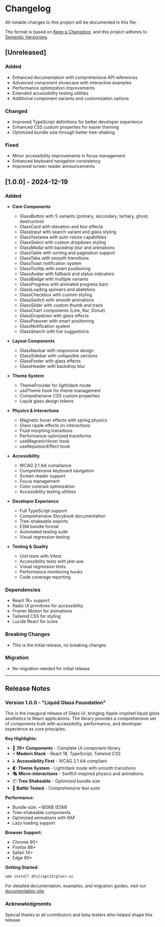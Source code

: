 # Changelog

All notable changes to this project will be documented in this file.

The format is based on [Keep a Changelog](https://keepachangelog.com/en/1.0.0/),
and this project adheres to [Semantic Versioning](https://semver.org/spec/v2.0.0.html).

## [Unreleased]

### Added
- Enhanced documentation with comprehensive API references
- Advanced component showcase with interactive examples
- Performance optimization improvements
- Extended accessibility testing utilities
- Additional component variants and customization options

### Changed
- Improved TypeScript definitions for better developer experience
- Enhanced CSS custom properties for easier theming
- Optimized bundle size through better tree-shaking

### Fixed
- Minor accessibility improvements in focus management
- Enhanced keyboard navigation consistency
- Improved screen reader announcements

## [1.0.0] - 2024-12-19

### Added
- **Core Components**
  - GlassButton with 5 variants (primary, secondary, tertiary, ghost, destructive)
  - GlassCard with elevation and blur effects
  - GlassInput with search variant and glass styling
  - GlassTextarea with auto-resize capabilities
  - GlassSelect with custom dropdown styling
  - GlassModal with backdrop blur and animations
  - GlassTable with sorting and pagination support
  - GlassTabs with smooth transitions
  - GlassToast notification system
  - GlassTooltip with smart positioning
  - GlassAvatar with fallback and status indicators
  - GlassBadge with multiple variants
  - GlassProgress with animated progress bars
  - GlassLoading spinners and skeletons
  - GlassCheckbox with custom styling
  - GlassSwitch with smooth animations
  - GlassSlider with custom thumb and track
  - GlassChart components (Line, Bar, Donut)
  - GlassDropdown with glass effects
  - GlassPopover with smart positioning
  - GlassNotification system
  - GlassSearch with live suggestions

- **Layout Components**
  - GlassNavbar with responsive design
  - GlassSidebar with collapsible sections
  - GlassFooter with glass effects
  - GlassHeader with backdrop blur

- **Theme System**
  - ThemeProvider for light/dark mode
  - useTheme hook for theme management
  - Comprehensive CSS custom properties
  - Liquid glass design tokens

- **Physics & Interactions**
  - Magnetic hover effects with spring physics
  - Glass ripple effects on interactions
  - Fluid morphing transitions
  - Performance-optimized transforms
  - useMagneticHover hook
  - useRepulsionEffect hook

- **Accessibility**
  - WCAG 2.1 AA compliance
  - Comprehensive keyboard navigation
  - Screen reader support
  - Focus management
  - Color contrast optimization
  - Accessibility testing utilities

- **Developer Experience**
  - Full TypeScript support
  - Comprehensive Storybook documentation
  - Tree-shakeable exports
  - ESM bundle format
  - Automated testing suite
  - Visual regression testing

- **Testing & Quality**
  - Unit tests with Vitest
  - Accessibility tests with jest-axe
  - Visual regression tests
  - Performance monitoring hooks
  - Code coverage reporting

### Dependencies
- React 18+ support
- Radix UI primitives for accessibility
- Framer Motion for animations
- Tailwind CSS for styling
- Lucide React for icons

### Breaking Changes
- This is the initial release, no breaking changes

### Migration
- No migration needed for initial release

---

## Release Notes

### Version 1.0.0 - "Liquid Glass Foundation"

This is the inaugural release of Glass UI, bringing Apple-inspired liquid glass aesthetics to React applications. The library provides a comprehensive set of components built with accessibility, performance, and developer experience as core principles.

**Key Highlights:**
- 🎨 **70+ Components** - Complete UI component library
- ⚡ **Modern Stack** - React 18, TypeScript, Tailwind CSS
- ♿ **Accessibility First** - WCAG 2.1 AA compliant
- 🌓 **Theme System** - Light/dark mode with smooth transitions
- 🎭 **Micro-interactions** - SwiftUI-inspired physics and animations
- 📦 **Tree Shakeable** - Optimized bundle size
- 🧪 **Battle Tested** - Comprehensive test suite

**Performance:**
- Bundle size: ~185KB (ESM)
- Tree-shakeable components
- Optimized animations with RAF
- Lazy loading support

**Browser Support:**
- Chrome 90+
- Firefox 88+
- Safari 14+
- Edge 90+

**Getting Started:**
```bash
npm install @tuliopc23/glass-ui
```

For detailed documentation, examples, and migration guides, visit our [documentation site](https://glass-ui.dev).

### Acknowledgments
Special thanks to all contributors and beta testers who helped shape this release.
